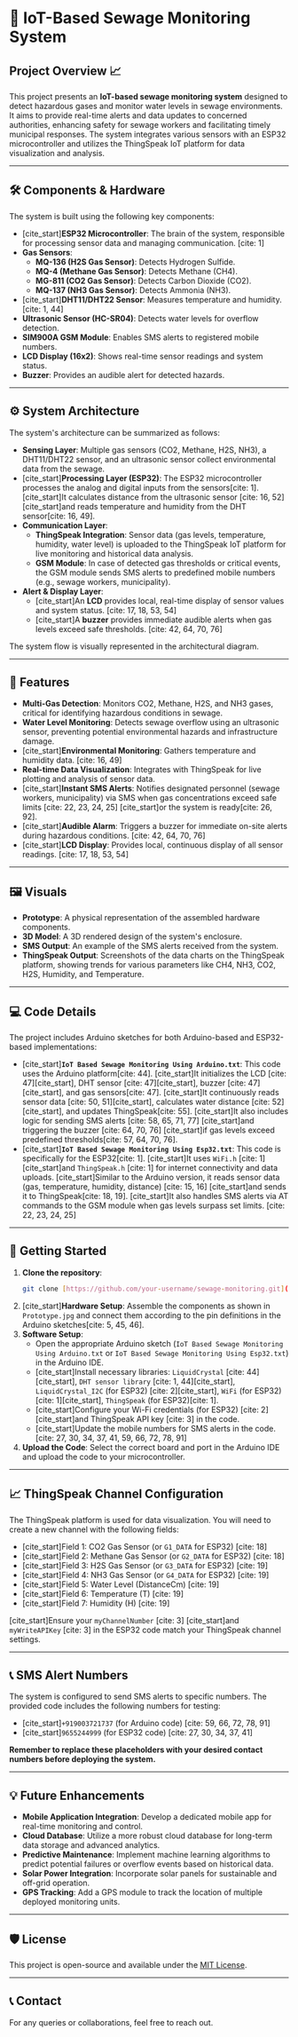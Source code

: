 # 🧪 IoT-Based Sewage Monitoring System

## Project Overview 📈
This project presents an **IoT-based sewage monitoring system** designed to detect hazardous gases and monitor water levels in sewage environments. It aims to provide real-time alerts and data updates to concerned authorities, enhancing safety for sewage workers and facilitating timely municipal responses. The system integrates various sensors with an ESP32 microcontroller and utilizes the ThingSpeak IoT platform for data visualization and analysis.

---

## 🛠️ Components & Hardware
The system is built using the following key components:

* [cite_start]**ESP32 Microcontroller**: The brain of the system, responsible for processing sensor data and managing communication. [cite: 1]
* **Gas Sensors**:
    * **MQ-136 (H2S Gas Sensor)**: Detects Hydrogen Sulfide.
    * **MQ-4 (Methane Gas Sensor)**: Detects Methane (CH4).
    * **MG-811 (CO2 Gas Sensor)**: Detects Carbon Dioxide (CO2).
    * **MQ-137 (NH3 Gas Sensor)**: Detects Ammonia (NH3).
* [cite_start]**DHT11/DHT22 Sensor**: Measures temperature and humidity. [cite: 1, 44]
* **Ultrasonic Sensor (HC-SR04)**: Detects water levels for overflow detection.
* **SIM900A GSM Module**: Enables SMS alerts to registered mobile numbers.
* **LCD Display (16x2)**: Shows real-time sensor readings and system status.
* **Buzzer**: Provides an audible alert for detected hazards.

---

## ⚙️ System Architecture
The system's architecture can be summarized as follows:

* **Sensing Layer**: Multiple gas sensors (CO2, Methane, H2S, NH3), a DHT11/DHT22 sensor, and an ultrasonic sensor collect environmental data from the sewage.
* [cite_start]**Processing Layer (ESP32)**: The ESP32 microcontroller processes the analog and digital inputs from the sensors[cite: 1]. [cite_start]It calculates distance from the ultrasonic sensor [cite: 16, 52] [cite_start]and reads temperature and humidity from the DHT sensor[cite: 16, 49].
* **Communication Layer**:
    * **ThingSpeak Integration**: Sensor data (gas levels, temperature, humidity, water level) is uploaded to the ThingSpeak IoT platform for live monitoring and historical data analysis.
    * **GSM Module**: In case of detected gas thresholds or critical events, the GSM module sends SMS alerts to predefined mobile numbers (e.g., sewage workers, municipality).
* **Alert & Display Layer**:
    * [cite_start]An **LCD** provides local, real-time display of sensor values and system status. [cite: 17, 18, 53, 54]
    * [cite_start]A **buzzer** provides immediate audible alerts when gas levels exceed safe thresholds. [cite: 42, 64, 70, 76]

The system flow is visually represented in the architectural diagram.

---

## 🚀 Features
* **Multi-Gas Detection**: Monitors CO2, Methane, H2S, and NH3 gases, critical for identifying hazardous conditions in sewage.
* **Water Level Monitoring**: Detects sewage overflow using an ultrasonic sensor, preventing potential environmental hazards and infrastructure damage.
* [cite_start]**Environmental Monitoring**: Gathers temperature and humidity data. [cite: 16, 49]
* **Real-time Data Visualization**: Integrates with ThingSpeak for live plotting and analysis of sensor data.
* [cite_start]**Instant SMS Alerts**: Notifies designated personnel (sewage workers, municipality) via SMS when gas concentrations exceed safe limits [cite: 22, 23, 24, 25] [cite_start]or the system is ready[cite: 26, 92].
* [cite_start]**Audible Alarm**: Triggers a buzzer for immediate on-site alerts during hazardous conditions. [cite: 42, 64, 70, 76]
* [cite_start]**LCD Display**: Provides local, continuous display of all sensor readings. [cite: 17, 18, 53, 54]

---

## 🖼️ Visuals
* **Prototype**: A physical representation of the assembled hardware components.
* **3D Model**: A 3D rendered design of the system's enclosure.
* **SMS Output**: An example of the SMS alerts received from the system.
* **ThingSpeak Output**: Screenshots of the data charts on the ThingSpeak platform, showing trends for various parameters like CH4, NH3, CO2, H2S, Humidity, and Temperature.

---

## 💻 Code Details
The project includes Arduino sketches for both Arduino-based and ESP32-based implementations:

* [cite_start]**`IoT Based Sewage Monitoring Using Arduino.txt`**: This code uses the Arduino platform[cite: 44]. [cite_start]It initializes the LCD [cite: 47][cite_start], DHT sensor [cite: 47][cite_start], buzzer [cite: 47][cite_start], and gas sensors[cite: 47]. [cite_start]It continuously reads sensor data [cite: 50, 51][cite_start], calculates water distance [cite: 52][cite_start], and updates ThingSpeak[cite: 55]. [cite_start]It also includes logic for sending SMS alerts [cite: 58, 65, 71, 77] [cite_start]and triggering the buzzer [cite: 64, 70, 76] [cite_start]if gas levels exceed predefined thresholds[cite: 57, 64, 70, 76].
* [cite_start]**`IoT Based Sewage Monitoring Using Esp32.txt`**: This code is specifically for the ESP32[cite: 1]. [cite_start]It uses `WiFi.h` [cite: 1] [cite_start]and `ThingSpeak.h` [cite: 1] for internet connectivity and data uploads. [cite_start]Similar to the Arduino version, it reads sensor data (gas, temperature, humidity, distance) [cite: 15, 16] [cite_start]and sends it to ThingSpeak[cite: 18, 19]. [cite_start]It also handles SMS alerts via AT commands to the GSM module when gas levels surpass set limits. [cite: 22, 23, 24, 25]

---

## 🚀 Getting Started
1.  **Clone the repository**:
    ```bash
    git clone [https://github.com/your-username/sewage-monitoring.git](https://github.com/your-username/sewage-monitoring.git)
    ```
2.  [cite_start]**Hardware Setup**: Assemble the components as shown in `Prototype.jpg` and connect them according to the pin definitions in the Arduino sketches[cite: 5, 45, 46].
3.  **Software Setup**:
    * Open the appropriate Arduino sketch (`IoT Based Sewage Monitoring Using Arduino.txt` or `IoT Based Sewage Monitoring Using Esp32.txt`) in the Arduino IDE.
    * [cite_start]Install necessary libraries: `LiquidCrystal` [cite: 44][cite_start], `DHT sensor library` [cite: 1, 44][cite_start], `LiquidCrystal_I2C` (for ESP32) [cite: 2][cite_start], `WiFi` (for ESP32) [cite: 1][cite_start], `ThingSpeak` (for ESP32)[cite: 1].
    * [cite_start]Configure your Wi-Fi credentials (for ESP32) [cite: 2] [cite_start]and ThingSpeak API key [cite: 3] in the code.
    * [cite_start]Update the mobile numbers for SMS alerts in the code. [cite: 27, 30, 34, 37, 41, 59, 66, 72, 78, 91]
4.  **Upload the Code**: Select the correct board and port in the Arduino IDE and upload the code to your microcontroller.

---

## 📈 ThingSpeak Channel Configuration
The ThingSpeak platform is used for data visualization. You will need to create a new channel with the following fields:

* [cite_start]Field 1: CO2 Gas Sensor (or `G1_DATA` for ESP32) [cite: 18]
* [cite_start]Field 2: Methane Gas Sensor (or `G2_DATA` for ESP32) [cite: 18]
* [cite_start]Field 3: H2S Gas Sensor (or `G3_DATA` for ESP32) [cite: 19]
* [cite_start]Field 4: NH3 Gas Sensor (or `G4_DATA` for ESP32) [cite: 19]
* [cite_start]Field 5: Water Level (DistanceCm) [cite: 19]
* [cite_start]Field 6: Temperature (T) [cite: 19]
* [cite_start]Field 7: Humidity (H) [cite: 19]

[cite_start]Ensure your `myChannelNumber` [cite: 3] [cite_start]and `myWriteAPIKey` [cite: 3] in the ESP32 code match your ThingSpeak channel settings.

---

## 📞 SMS Alert Numbers
The system is configured to send SMS alerts to specific numbers. The provided code includes the following numbers for testing:
* [cite_start]`+919003721737` (for Arduino code) [cite: 59, 66, 72, 78, 91]
* [cite_start]`9655244999` (for ESP32 code) [cite: 27, 30, 34, 37, 41]

**Remember to replace these placeholders with your desired contact numbers before deploying the system.**

---

## 💡 Future Enhancements
* **Mobile Application Integration**: Develop a dedicated mobile app for real-time monitoring and control.
* **Cloud Database**: Utilize a more robust cloud database for long-term data storage and advanced analytics.
* **Predictive Maintenance**: Implement machine learning algorithms to predict potential failures or overflow events based on historical data.
* **Solar Power Integration**: Incorporate solar panels for sustainable and off-grid operation.
* **GPS Tracking**: Add a GPS module to track the location of multiple deployed monitoring units.

---

## 🛡️ License
This project is open-source and available under the [MIT License](LICENSE).

---

## 📞 Contact
For any queries or collaborations, feel free to reach out.

